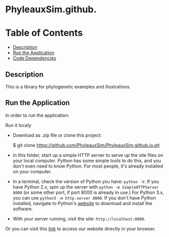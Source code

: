 PhyleauxSim.github.
=====================

# Table of Contents

* [Description](#description)
* [Run the Application](#run-the-application)
* [Code Dependencies](#code-dependencies)

## Description
This is a library for phylogenetic examples and illustrations.

## Run the Application

In order to run the application:

Run it localy
* Download as .zip file or clone this project:

    
    $ git clone https://github.com/PhyleauxSim/PhyleauxSim.github.io.git
    

* In this folder, start up a simple HTTP server to serve up the site files on your local computer. Python has some simple tools to do this, and you don't even need to know Python. For most people, it's already installed on your computer. 

* In a terminal, check the version of Python you have: `python -V`. If you have Python 2.x, spin up the server with `python -m SimpleHTTPServer 8000` (or some other port, if port 8000 is already in use.) For Python 3.x, you can use `python3 -m http.server 8000`. If you don't have Python installed, navigate to Python's [website](https://www.python.org/) to download and install the software.

* With your server running, visit the site: `http://localhost:8000`.

Or you can visit this [link](https://phyleaux-mylntdcvtw.now.sh/) to access our website directly in your browser.

